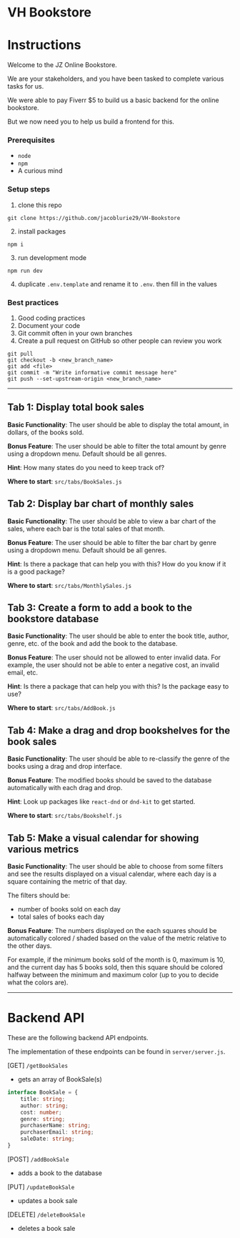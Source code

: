 # VH Bookstore

# Instructions

Welcome to the JZ Online Bookstore.

We are your stakeholders, and you have been tasked to complete various tasks for us.

We were able to pay Fiverr $5 to build us a basic backend for the online bookstore.

But we now need you to help us build a frontend for this.

### Prerequisites

-   `node`
-   `npm`
-   A curious mind

### Setup steps

1. clone this repo

```
git clone https://github.com/jacoblurie29/VH-Bookstore
```

2. install packages

```
npm i
```

3. run development mode

```
npm run dev
```

4. duplicate `.env.template` and rename it to `.env`. then fill in the values

### Best practices

1. Good coding practices
2. Document your code
3. Git commit often in your own branches
4. Create a pull request on GitHub so other people can review you work

```
git pull
git checkout -b <new_branch_name>
git add <file>
git commit -m "Write informative commit message here"
git push --set-upstream-origin <new_branch_name>
```

---

## Tab 1: Display total book sales

**Basic Functionality**: The user should be able to display the total amount, in dollars, of the books sold.

**Bonus Feature**: The user should be able to filter the total amount by genre using a dropdown menu. Default should be all genres.

**Hint**: How many states do you need to keep track of?

**Where to start**: `src/tabs/BookSales.js`

## Tab 2: Display bar chart of monthly sales

**Basic Functionality**: The user should be able to view a bar chart of the sales, where each bar is the total sales of that month.

**Bonus Feature**: The user should be able to filter the bar chart by genre using a dropdown menu. Default should be all genres.

**Hint**: Is there a package that can help you with this? How do you know if it is a good package?

**Where to start**: `src/tabs/MonthlySales.js`

## Tab 3: Create a form to add a book to the bookstore database

**Basic Functionality**: The user should be able to enter the book title, author, genre, etc. of the book and add the book to the database.

**Bonus Feature**: The user should not be allowed to enter invalid data. For example, the user should not be able to enter a negative cost, an invalid email, etc.

**Hint**: Is there a package that can help you with this? Is the package easy to use?

**Where to start**: `src/tabs/AddBook.js`

## Tab 4: Make a drag and drop bookshelves for the book sales

**Basic Functionality**: The user should be able to re-classify the genre of the books using a drag and drop interface.

**Bonus Feature**: The modified books should be saved to the database automatically with each drag and drop.

**Hint**: Look up packages like `react-dnd` or `dnd-kit` to get started.

**Where to start**: `src/tabs/Bookshelf.js`

## Tab 5: Make a visual calendar for showing various metrics

**Basic Functionality**: The user should be able to choose from some filters and see the results displayed on a visual calendar, where each day is a square containing the metric of that day.

The filters should be:

-   number of books sold on each day
-   total sales of books each day

**Bonus Feature**: The numbers displayed on the each squares should be automatically colored / shaded based on the value of the metric relative to the other days.

For example, if the minimum books sold of the month is 0, maximum is 10, and the current day has 5 books sold, then this square should be colored halfway between the minimum and maximum color (up to you to decide what the colors are).

---

# Backend API

These are the following backend API endpoints.

The implementation of these endpoints can be found in `server/server.js`.

[GET] `/getBookSales`

-   gets an array of BookSale(s)

```ts
interface BookSale = {
    title: string;
    author: string;
    cost: number;
    genre: string;
    purchaserName: string;
    purchaserEmail: string;
    saleDate: string;
}
```

[POST] `/addBookSale`

-   adds a book to the database

[PUT] `/updateBookSale`

-   updates a book sale

[DELETE] `/deleteBookSale`

-   deletes a book sale
